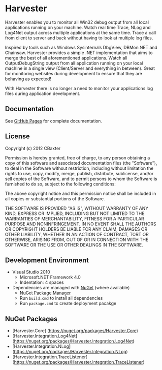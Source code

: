 # Harvester #

Harvester enables you to monitor all Win32 debug output from all local applications running on your machine. Watch real time Trace, NLog and Log4Net output across multiple applications at the same time. Trace a call from client to server and back without having to look at multiple log files.

Inspired by tools such as Windows Sysinternals DbgView, DBMon.NET and Chainsaw. Harvester provides a simple .NET implementation that aims to merge the best of all aforementioned applications. Watch all OutputDebugString output from all application running on your local machine in a single view (Client/Server and everything in between). Great for monitoring websites during development to ensure that they are behaving as expected!

With Harvester there is no longer a need to monitor your applications log files during application development.

## Documentation ##

See [GitHub Pages](http://cbaxter.github.com/Harvester/documentation.html) for complete documentation.

## License ##

Copyright (c) 2012 CBaxter

Permission is hereby granted, free of charge, to any person obtaining a copy of this software and associated documentation files (the "Software"), to deal in the Software without restriction, including without limitation the rights to use, copy, modify, merge, publish, distribute, sublicense, and/or sell copies of the Software, and to permit persons to whom the Software is furnished to do so, subject to the following conditions:

The above copyright notice and this permission notice shall be included in all copies or substantial portions of the Software.

THE SOFTWARE IS PROVIDED "AS IS", WITHOUT WARRANTY OF ANY KIND, EXPRESS OR IMPLIED, INCLUDING BUT NOT LIMITED TO THE WARRANTIES OF MERCHANTABILITY, FITNESS FOR A PARTICULAR PURPOSE AND NONINFRINGEMENT. IN NO EVENT SHALL THE AUTHORS OR COPYRIGHT HOLDERS BE LIABLE FOR ANY CLAIM, DAMAGES OR OTHER LIABILITY, WHETHER IN AN ACTION OF CONTRACT, TORT OR OTHERWISE, ARISING FROM, OUT OF OR IN CONNECTION WITH THE SOFTWARE OR THE USE OR OTHER DEALINGS IN THE SOFTWARE.

## Development Environment ##

- Visual Studio 2010
  - Microsoft.NET Framework 4.0
  - Indentation: 4 spaces
- Dependencies are managed with [NuGet](http://nuget.org) (where available)
  - [NuGet Package Manager](http://visualstudiogallery.msdn.microsoft.com/27077b70-9dad-4c64-adcf-c7cf6bc9970c)
  - Run `build.cmd` to install all dependencies
  - Run `package.cmd` to create deployment pacakge
  
## NuGet Packages ##

- [Harvester.Core] (https://nuget.org/packages/Harvester.Core)
- [Harvester.Integration.Log4Net] (https://nuget.org/packages/Harvester.Integration.Log4Net)
- [Harvester.Integration.NLog] (https://nuget.org/packages/Harvester.Integration.NLog)
- [Harvester.Integration.TraceListener] (https://nuget.org/packages/Harvester.Integration.TraceListener)